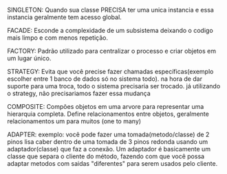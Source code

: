 SINGLETON:
Quando sua classe PRECISA ter uma unica instancia e essa instancia geralmente tem acesso global.

FACADE:
Esconde a complexidade de um subsistema deixando o codigo mais limpo e com menos repetição.

FACTORY:
Padrão utilizado para centralizar o processo e criar objetos em um lugar único.

STRATEGY:
Evita que você precise fazer chamadas específicas(exemplo escolher entre 1 banco de dados só no sistema todo). na hora de dar suporte para uma troca, todo o sistema precisaria ser trocado. já utilizando o strategy, não precisariamos fazer essa mudança

COMPOSITE:
Compões objetos em uma arvore para representar uma hierarquia completa.
Define relacionamentos entre objetos, geralmente relacionamentos um para muitos (one to many)

ADAPTER:
exemplo:
você pode fazer uma tomada(metodo/classe) de 2 pinos lisa caber dentro de uma tomada de 3 pinos redonda usando um adaptador(classe) que faz a conexão.
Um adaptador é basicamente um classe que separa o cliente do método, fazendo com que você possa adaptar metodos com saidas "diferentes" para serem usados pelo cliente.